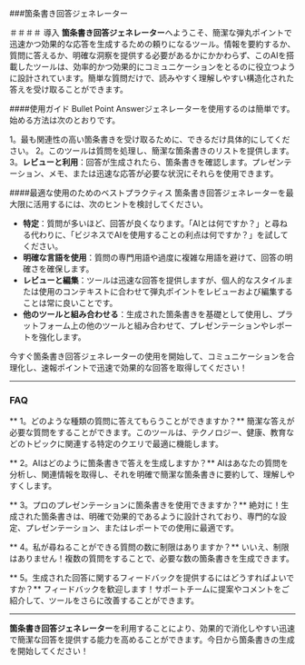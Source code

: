 ###箇条書き回答ジェネレーター

＃＃＃＃ 導入
**箇条書き回答ジェネレーター**へようこそ、簡潔な弾丸ポイントで迅速かつ効果的な応答を生成するための頼りになるツール。情報を要約するか、質問に答えるか、明確な洞察を提供する必要があるかにかかわらず、このAIを搭載したツールは、効率的かつ効果的にコミュニケーションをとるのに役立つように設計されています。簡単な質問だけで、読みやすく理解しやすい構造化された答えを受け取ることができます。

####使用ガイド
Bullet Point Answerジェネレーターを使用するのは簡単です。始める方法は次のとおりです。

1。最も関連性の高い箇条書きを受け取るために、できるだけ具体的にしてください。
2。このツールは質問を処理し、簡潔な箇条書きのリストを提供します。
3。**レビューと利用**：回答が生成されたら、箇条書きを確認します。プレゼンテーション、メモ、または迅速な応答が必要な状況にそれらを使用できます。

####最適な使用のためのベストプラクティス
箇条書き回答ジェネレーターを最大限に活用するには、次のヒントを検討してください。

-  **特定**：質問が多いほど、回答が良くなります。「AIとは何ですか？」と尋ねる代わりに、「ビジネスでAIを使用することの利点は何ですか？」を試してください。
-  **明確な言語を使用**：質問の専門用語や過度に複雑な用語を避けて、回答の明確さを確保します。
-  **レビューと編集**：ツールは迅速な回答を提供しますが、個人的なスタイルまたは使用のコンテキストに合わせて弾丸ポイントをレビューおよび編集することは常に良いことです。
-  **他のツールと組み合わせる**：生成された箇条書きを基礎として使用し、プラットフォーム上の他のツールと組み合わせて、プレゼンテーションやレポートを強化します。

今すぐ箇条書き回答ジェネレーターの使用を開始して、コミュニケーションを合理化し、速報ポイントで迅速で効果的な回答を取得してください！

----

### FAQ

** 1。どのような種類の質問に答えてもらうことができますか？**
簡潔な答えが必要な質問をすることができます。このツールは、テクノロジー、健康、教育などのトピックに関連する特定のクエリで最適に機能します。

** 2。AIはどのように箇条書きで答えを生成しますか？**
AIはあなたの質問を分析し、関連情報を取得し、それを明確で簡潔な箇条書きに要約して、理解しやすくします。

** 3。プロのプレゼンテーションに箇条書きを使用できますか？**
絶対に！生成された箇条書きは、明確で効果的であるように設計されており、専門的な設定、プレゼンテーション、またはレポートでの使用に最適です。

** 4。私が尋ねることができる質問の数に制限はありますか？**
いいえ、制限はありません！複数の質問をすることで、必要な数の箇条書きを生成できます。

** 5。生成された回答に関するフィードバックを提供するにはどうすればよいですか？**
フィードバックを歓迎します！サポートチームに提案やコメントをご紹介して、ツールをさらに改善することができます。

----

**箇条書き回答ジェネレーター**を利用することにより、効果的で消化しやすい迅速で簡潔な回答を提供する能力を高めることができます。今日から箇条書きの生成を開始してください！